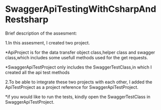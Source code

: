# SwaggerApiTestingWithCsharpAndRestsharp
Brief description of the assesment:

1.In this assesment, I created two project.

*ApiProject is for the data transfer object class,helper class and swagger class,which includes 
some usefull methods used for the get requests.

*SwaggerApiTestProject only includes the SwaggerTestClass,in which I created all the api test methods 

2.To be able to integrate these two projects with each other, I added the ApiTestProject as a project reference for  SwaggerApiTestProject.

*if you would like to run the tests, kindly open the SwaggerTestClass in SwaggerApiTestProject.
